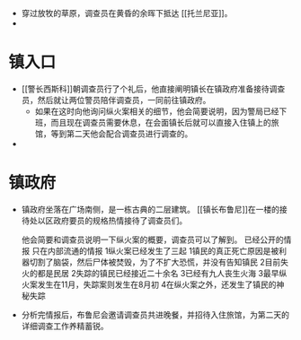 - 穿过放牧的草原，调查员在黄昏的余晖下抵达 [[托兰尼亚]]。
-
# 镇入口
- [[警长西斯科]]朝调查员行了个礼后，他直接阐明镇长在镇政府准备接待调查员，然后就让两位警员陪伴调查员，一同前往镇政府。
	- 如果在这时向他询问纵火案相关的细节，他会简要说明，因为警局已经下班，而且现在调查员需要休息，在会面镇长后就可以直接入住镇上的旅馆，等到第二天他会配合调查员进行调查的。
-
# 镇政府
- 镇政府坐落在广场南侧，是一栋古典的二层建筑。
  [[镇长布鲁尼]]在一楼的接待处以区政府要员的规格热情接待了调查员们。
  
  他会简要和调查员说明一下纵火案的概要，调查员可以了解到。
  已经公开的情报	只在内部流通的情报
  1纵火案已经发生了三起	1镇民的真正死亡原因是被利器切割了脑袋，然后尸体被焚毁，为了不扩大恐慌，并没有告知镇民
  2目前失火的都是民居	2失踪的镇民已经接近二十余名
  3已经有九人丧生火海	3最早纵火案发生在11月，失踪案则发生在8月初
  4在纵火案之外，还发生了镇民的神秘失踪
- 分析完情报后，布鲁尼会邀请调查员共进晚餐，并招待入住旅馆，为第二天的详细调查工作养精蓄锐。